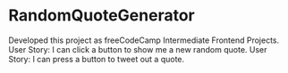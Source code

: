 # RandomQuoteGenerator
Developed this project as freeCodeCamp Intermediate Frontend Projects.
User Story: I can click a button to show me a new random quote.
User Story: I can press a button to tweet out a quote.